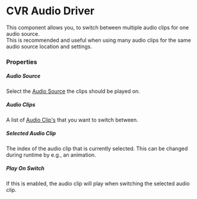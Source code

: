 # CVR Audio Driver
This component allows you, to switch between multiple audio clips for one audio source.  
This is recommended and useful when using many audio clips for the same audio source location and settings.

### Properties

##### Audio Source
Select the [Audio Source](https://docs.unity3d.com/ScriptReference/AudioSource.html) the clips should be played on.

##### Audio Clips
A list of [Audio Clip's](https://docs.unity3d.com/ScriptReference/AudioClip.html) that you want to switch between.

##### Selected Audio Clip
The index of the audio clip that is currently selected. This can be changed during runtime by e.g., an animation.

##### Play On Switch
If this is enabled, the audio clip will play when switching the selected audio clip.